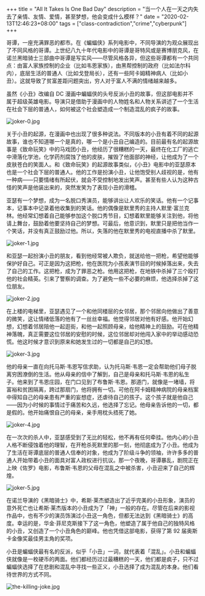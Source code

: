 +++
title = "All It Takes Is One Bad Day"
description = "当一个人在一天之内失去了亲情、友情、爱情，甚至梦想，他会变成什么模样？"
date = "2020-02-13T12:46:23+08:00"
tags = ["class-contradiction","crime","cyberpunk"]
+++

哥谭，一座充满罪恶的都市。在《蝙蝠侠》系列电影中，不同导演的为观众展现出了不同风格的哥谭。上世纪八九十年代电影中的哥谭是哥特风或是赛博朋克风，在诺兰黑暗骑士三部曲中哥谭是写实风——尽管风格各异，但这些哥谭都有一个共同点：由富人家族控制的企业（比如韦恩家族），由黑帮控制的政府（比如法尔科内），底层生活的普通人（比如戈登局长），还有一些阿卡姆精神病人（比如小丑）。这就导致了贫富差距问题突出，穷人对于富人不满的情绪越来越多。

虽然《小丑》改编自 DC 漫画中蝙蝠侠的头号反派小丑的故事，但这部电影并不属于超级英雄电影。导演只是借助于漫画中的人物姓名和人物关系讲述了一个生活在社会下层的普通人，如何被这个社会塑造成一个制造混乱的疯子的故事。

![joker-0.jpg](/images/joker-0.jpg)

关于小丑的起源，在漫画中也出现了很多种说法。不同版本的小丑有着不同的起源故事，谁也不知道哪一个是真的，哪一个是小丑自己编造的。目前最有名的起源故事是《致命玩笑》中的马戏团小丑，他经历了很糟糕的一天，最终在化工厂的逃亡中滑落化学池，化学药剂腐蚀了他的皮肤，摧毁了他面部的神经，让他成为了一个皮肤苍白的笑面人。和《致命玩笑》的起源故事类似，《小丑》电影中的亚瑟原本也是一个社会下层的普通人。他的工作是扮演小丑，让他饱受别人歧视的是，他有一种病——只要情绪有所起伏，就会不受控制地发出笑声。甚至有些人认为这种古怪的笑声是他装出来的，突然发笑为了表现小丑的滑稽。

亚瑟有一个梦想，成为一名脱口秀演员，能够讲出让人欢乐的笑话。他有一个记事本，记事本中记录着他收集到的笑话。他的偶像是默里秀的主持人默里·富兰克林。他经常幻想着自己能够参加这个脱口秀节目，幻想着默里能够关注到他，将他请上舞台，鼓励着他要坚持自己的梦想。可最后，他意识到，默里只是把他当作一个笑话，并没有真正鼓励过他。所以，失落的他在默里秀的电视直播中杀了默里。

![joker-1.jpg](/images/joker-1.jpg "亚瑟幻想着默里在舞台上鼓励自己")

和亚瑟一起扮演小丑的朋友，看到他经常被人欺负，就送给他一把枪，希望他能够保护好自己。可正是因为这把枪，他在医院为小孩表演节目的时候掉落出来，失去了自己的工作。这把枪，成为了罪恶之枪。他用这把枪，在地铁中杀掉了三个殴打他的社会精英。引来了警察的调查。为了避免一些不必要的麻烦，他选择杀掉了这位朋友。

![joker-2.jpg](/images/joker-2.jpg "地铁上失去工作的亚瑟")

在上楼的电梯里，亚瑟遇见了一个和他同楼层的女邻居，那个邻居向他做出了善意的微笑，这让情绪低落的他有了一丝丝幸福。他觉得邻居对他有好感。他开始幻想，幻想着邻居陪他一起逛街，和他一起照顾母亲，给他精神上的鼓励。可在他精神落魄，真正需要这位邻居的安慰的时候，这位邻居却对他闯入家中的举动感动恐慌。他这时候才意识到原来和她发生过的一切都是自己的幻想。

![joker-3.jpg](/images/joker-3.jpg "亚瑟在电梯里遇到的邻居")

他的母亲一直在向托马斯·韦恩写信求助，认为托马斯·韦恩一定会帮助他们母子脱离穷困潦倒的生活。他从母亲的信中了解到，自己是母亲和托马斯·韦恩的私生子。他来到了韦恩庄园，在门口见到了布鲁斯·韦恩。那道门，就像是一堵墙，将富裕和贫困隔离，跨过那扇门，他将拥有一切。可他在阿卡姆精神病院的母亲档案中得知自己的母亲患有严重的妄想症，还虐待自己的孩子。这个孩子就是他自己——因为小时候的事情过于痛苦和久远，他选择了忘记。他母亲告诉他的一切，都是假的。他开始痛恨自己的母亲，亲手用枕头捂死了她。

![joker-4.jpg](/images/joker-4.jpg "亚瑟来到韦恩庄园遇到布鲁斯")

在一次次的杀人中，亚瑟感受到了无比的轻松，他不再有任何牵挂。他内心的小丑人格不断侵蚀着他的理智，在开枪杀死默里的那一刻，他彻底成为了小丑。他成为了生活在哥谭底层的普通人信奉的对象，他成为了阶级斗争的领袖，许许多多的普通人开始带着小丑的面具对富人政权进行抗议。那一个夜晚，哥谭暴乱，剧院正在上映《佐罗》电影，布鲁斯·韦恩的父母在混乱之中被杀害，小丑迎来了自己的辉煌。

![joker-5.jpg](/images/joker-5.jpg "亚瑟成为了真正的小丑")

在诺兰导演的《黑暗骑士》中，希斯·莱杰塑造出了近乎完美的小丑形象，演员的意外死亡也让希斯·莱杰版本的小丑成为了「神」一般的存在。尽管在后来的影视作品中，也有不少的演员饰演过小丑这一角色，但都无法达到《黑暗骑士》的高度。幸运的是，华金·菲尼克斯接下了这一角色，他塑造了属于他自己的独特风格的小丑，又创造了一个小丑角色的巅峰。他也凭借这部电影，获得了第 92 届奥斯卡金像奖最佳男主角的奖项。

小丑是蝙蝠侠最有名的反派，似乎「小丑」一词，就代表着「混乱」。小丑和蝙蝠侠就像是一枚硬币的两面。他们都经历过过最糟糕的一天，他们都是疯子，只不过蝙蝠侠选择了在悲剧和混乱中寻找一些正义，小丑选择了成为混乱的本身。他们看待世界的方式不同。

![the-killing-joke.jpg](/images/the-killing-joke.jpg "《致命玩笑》结尾，小丑给蝙蝠侠讲的笑话")